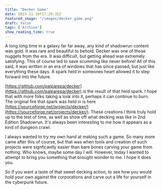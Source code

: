 ```yaml
---
title: "Decker Game"
date: 2023-11-16T17:29:35Z
featured_image: "/images/decker_game.png"
draft: false
tags: ['Archive']
show_reading_time: true
---
```


A long long time in a galaxy far far away, any kind of shadowrun content was gold. It was rare and beautiful to behold. Decker was one of those nuggets from the era. It was difficult, but getting ahead was extremely satisfying. This of course led to save scumming like never before! All of this said, it was written in an era of windows that has since passed, but just like everything these days. A spark held in someones heart allowed it to step forward into the future.

[https://github.com/palparepa/decker](https://github.com/palparepa/decker) is the result of that held spark. I hope that with more folks taking a look into it, perhaps it can continue to burn. The original fire that spark was held in is here [https://sourceforge.net/projects/decker/](https://sourceforge.net/projects/decker/). These creations I think truly hold up to the test of time, as well as show off what decking was like in 2nd Edition Shadowrun. It's always been interesting to me how it appears as a kind of dungeon crawl.

I always wanted to try my own hand at making such a game. So many more came after this of course, but that was when tools and creation of such projects were signficantly easier than bare bones carving your game from nothing. Who knows, maybe some day I will. However, today I wanted to attempt to bring you something that brought wonder to me. I hope it does you.

So if you want a taste of that sweet decking action, to see how you would hold your own against the corporations and carve out a life for yourself in the cyberpunk future. 